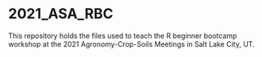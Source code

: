 # 2021_ASA_RBC
This repository holds the files used to teach the R beginner bootcamp workshop at the 2021 Agronomy-Crop-Soils Meetings in Salt Lake City, UT.
